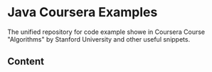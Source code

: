 # Java Coursera Examples

The unified repository for code example showe in Coursera Course "Algorithms" by Stanford University and other useful snippets.

## Content


